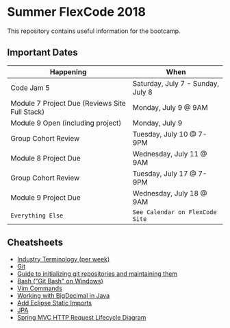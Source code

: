 # Summer FlexCode 2018

This repository contains useful information for the bootcamp.

## Important Dates

<!--
|Code Jam 2|Saturday, May 19 - Sunday, May 20|
|Module 3 Open (including project)|Monday, May 21|
|Module 2 Project Due (Virtual Pet)<br>[Submission Form](https://docs.google.com/forms/d/e/1FAIpQLSdcNmyNryIyyXijKZtkIxR4lBQFtkqcTgyxSSMefxMw4JSU6g/viewform)|Wednesday, May 23 @ 9am|
|Module 4 Open (except project)|Monday, May 28|
|Module 3 Project Due (Virtual Pet Shelter)<br>[Submission Form](https://docs.google.com/forms/d/e/1FAIpQLScPSpd46Uqoq15S8__fZLX-ZYCh2pIOFeGD_IItTkcQvNAPtA/viewform)|Wednesday, May 30 @ 9am|
|Code Jam 3|Saturday, June 2 - Sunday, June 3|
|Module 4 Project Open|Sunday, June 3|
|Module 5 Open|Monday, June 4|
|Module 4 Project Due (Virtual Pets Amok)|Wednesday, June 6 @ 9am|
|No new module released.<br>(Continue work on Module 5)|Monday, June 11|
|Module 5 Project Due (Reviews Site)<br>[Submission Form](https://docs.google.com/forms/d/e/1FAIpQLSdaWm5wQhkqpkLpsK5IJZ1AGPLZBaxHt0nio8Rr7ez3bYpJNQ/viewform)<br>Module 6 Open|<u>**Monday**</u>, June 18 @ 9am|
|Code Jam 4<br>Bring a complete draft of Module 6 project|Saturday, June 23 - Sunday, June 24|
|Module 7 Open (including project)|Monday, June 25|
|Group Cohort Review|Tuesday, June 26 @ 7-9PM|
|Module 6 Project Due (Professional Portfolio)|Wednesday, June 27 @ 9AM|
|Module 8 Open (including project)|Monday, July 2|
|Group Cohort Review|Tuesday, July 3 @ 7-9PM|
|Independence Day - WCCI Closed|Wednesday, July 4|
-->

|Happening|When|
|---|---|
|Code Jam 5|Saturday, July 7 - Sunday, July 8|
|Module 7 Project Due (Reviews Site Full Stack)|Monday, July 9 @ 9AM|
|Module 9 Open (including project)|Monday, July 9|
|Group Cohort Review|Tuesday, July 10 @ 7-9PM|
|Module 8 Project Due|Wednesday, July 11 @ 9AM|
|Group Cohort Review|Tuesday, July 17 @ 7-9PM|
|Module 9 Project Due|Wednesday, July 18 @ 9AM|
|`Everything Else`|`See Calendar on FlexCode Site`|



## Cheatsheets
* [Industry Terminology (per week)](https://wecancodeit.github.io/java-resources/industry-terminology/)
* [Git](./cheatsheets/git.md)
* [Guide to initializing git repositories and maintaining them](https://wecancodeit.github.io/java-resources/git/managing-your-repo/)
* [Bash ("Git Bash" on Windows)](https://wecancodeit.github.io/java-resources/bash/)
* [Vim Commands](http://www.codeasite.com/index.php/linux-a-apache/96-vi-editor-commands)
* [Working with BigDecimal in Java](https://www.javaworld.com/article/2075315/core-java/make-cents-with-bigdecimal.html)
* [Add Eclipse Static Imports](./cheatsheets/eclipse-static-imports.md)
* [JPA](./cheatsheets/jpa.md)
* [Spring MVC HTTP Request Lifecycle Diagram](./cheatsheets/spring-mvc-http-request-lifecycle-diagram.jpg)
